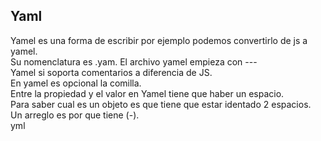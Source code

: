## Yaml
Yamel es una forma de escribir por ejemplo podemos convertirlo de js a yamel.  
Su nomenclatura es .yam.
El archivo yamel empieza con ---  
Yamel si soporta comentarios a diferencia de JS.  
En yamel es opcional la comilla.  
Entre la propiedad y el valor en Yamel tiene que haber un espacio.  
Para saber cual es un objeto es que tiene que estar identado 2 espacios.  
Un arreglo es por que tiene (-).  
yml
